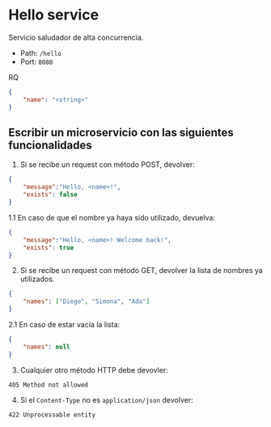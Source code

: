 # Hello service

Servicio saludador de alta concurrencia.

* Path: `/hello`
* Port: `8080`

RQ 

```json
{
    "name": "<string>"
}
```

## Escribir un microservicio con las siguientes funcionalidades

1. Si se recibe un request con método POST, devolver:

```json
{
    "message":"Hello, <name>!",
    "exists": false
}
```

1.1 En caso de que el nombre ya haya sido utilizado, devuelva:

```json
{
    "message":"Hello, <name>! Welcome back!",
    "exists": true
}
```

2. Si se recibe un request con método GET, devolver la lista de nombres ya utilizados.

```json
{
    "names": ["Diego", "Simona", "Ada"]
}
```

2.1 En caso de estar vacía la lista:

```json
{
    "names": null
}
```



3. Cualquier otro método HTTP debe devovler:

```
405 Method not allowed
```

4. Si el `Content-Type` no es `application/json` devolver:

```
422 Unprocessable entity
```
